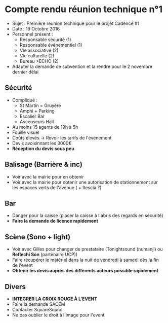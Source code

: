 # Compte rendu réunion technique n°1

* Sujet : Première réunion technique pour le projet Cadence #1
* Date : 19 Octobre 2016
* Personnel présent :
    * Responsable sécurité (1)
    * Responsable événementiel (1)
    * Vie associative (2)
    * Vie culturelle (2)
    * Bureau >ECHO (2)
* Adapter la demande de subvention et la rendre pour le 2 novembre dernier délai
    
## Sécurité
* Compliqué : 
    * St Martin = Gruyère
    * Amphi + Parking
    * Escalier Bar
    * Ascenseurs Hall
* Au moins 15 agents de 19h à 5h
* Fouille visuel
* Coûts élevés -> Revoir les tarifs de l'événement
* Devis avoisinnant les 3000€
* __Réception du devis sous peu__

## Balisage (Barrière & inc)
* Voir avec la mairie pour en obtenir
* Voir avec la mairie pour obtenir une autorisation de stationnement sur les espaces verts de l'avenue ( + Itescia ?)

## Bar
* Danger pour la caisse (placer la caisse à l'abris des regards en sécurité)
* __Faire la demande de licence rapidement__

## Scène (Sono + light)
* Voir avec Gilles pour changer de prestataire (Tonightsound (numanji) ou __Reflechi Son__ (partenaire UCP))
* Faire récupérer le matériel dans la nuit de vendredi à samedi dès la fin de l'event
* __Obtenir les devis auprès des différents acteurs possible rapidement__

## Divers
* __INTEGRER LA CROIX ROUGE À L'EVENT__
* Faire la demande SACEM
* Contacter SquareSound
* Ne pas oublier le droit à l'image pour l'event
